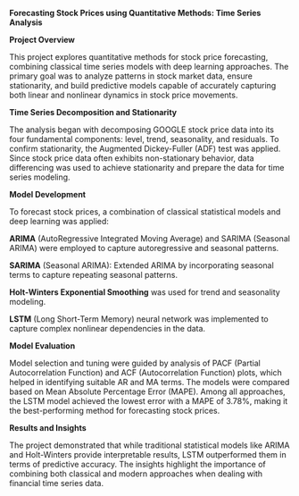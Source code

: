 **Forecasting Stock Prices using Quantitative Methods: Time Series Analysis**

**Project Overview**

This project explores quantitative methods for stock price forecasting, combining classical time series models with deep learning approaches. The primary goal was to analyze patterns in stock market data, ensure stationarity, and build predictive models capable of accurately capturing both linear and nonlinear dynamics in stock price movements.

**Time Series Decomposition and Stationarity**

The analysis began with decomposing GOOGLE stock price data into its four fundamental components: level, trend, seasonality, and residuals. To confirm stationarity, the Augmented Dickey-Fuller (ADF) test was applied. Since stock price data often exhibits non-stationary behavior, data differencing was used to achieve stationarity and prepare the data for time series modeling.

**Model Development**

To forecast stock prices, a combination of classical statistical models and deep learning was applied:

**ARIMA** (AutoRegressive Integrated Moving Average) and SARIMA (Seasonal ARIMA) were employed to capture autoregressive and seasonal patterns.

**SARIMA** (Seasonal ARIMA): Extended ARIMA by incorporating seasonal terms to capture repeating seasonal patterns.

**Holt-Winters Exponential Smoothing** was used for trend and seasonality modeling.

**LSTM** (Long Short-Term Memory) neural network was implemented to capture complex nonlinear dependencies in the data.

**Model Evaluation**

Model selection and tuning were guided by analysis of PACF (Partial Autocorrelation Function) and ACF (Autocorrelation Function) plots, which helped in identifying suitable AR and MA terms. The models were compared based on Mean Absolute Percentage Error (MAPE). Among all approaches, the LSTM model achieved the lowest error with a MAPE of 3.78%, making it the best-performing method for forecasting stock prices.

**Results and Insights**

The project demonstrated that while traditional statistical models like ARIMA and Holt-Winters provide interpretable results, LSTM outperformed them in terms of predictive accuracy. The insights highlight the importance of combining both classical and modern approaches when dealing with financial time series data.

